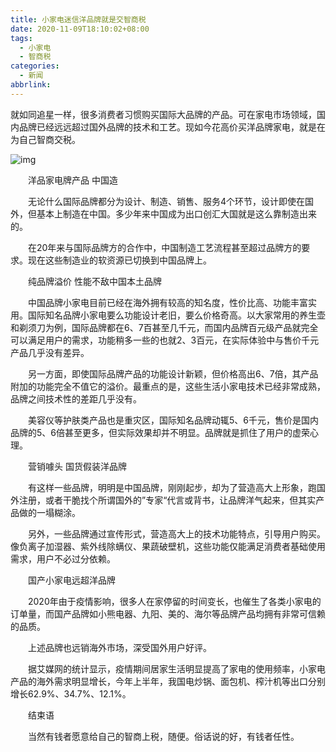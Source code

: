 ```yaml
---
title: 小家电迷信洋品牌就是交智商税
date: 2020-11-09T18:10:02+08:00
tags:
  - 小家电
  - 智商税
categories:
  - 新闻
abbrlink:
---
```


就如同追星一样，很多消费者习惯购买国际大品牌的产品。可在家电市场领域，国内品牌已经远远超过国外品牌的技术和工艺。现如今花高价买洋品牌家电，就是在为自己智商交税。

![img](https://cdn.jsdelivr.net/gh/yakeing/Documentation@main/Hexo/images/736f-kcpxnwv7279045.jpg)

　　洋品家电牌产品 中国造

　　无论什么国际品牌都分为设计、制造、销售、服务4个环节，设计即使在国外，但基本上制造在中国。多少年来中国成为出口创汇大国就是这么靠制造出来的。

　　在20年来与国际品牌方的合作中，中国制造工艺流程甚至超过品牌方的要求。现在这些制造业的软资源已切换到中国品牌上。

　　纯品牌溢价 性能不敌中国本土品牌

　　中国品牌小家电目前已经在海外拥有较高的知名度，性价比高、功能丰富实用。国际知名品牌小家电要么功能设计老旧，要么价格奇高。以大家常用的养生壶和剃须刀为例，国际品牌都在6、7百甚至几千元，而国内品牌百元级产品就完全可以满足用户的需求，功能稍多一些的也就2、3百元，在实际体验中与售价千元产品几乎没有差异。

　　另一方面，即使国际品牌产品的功能设计新颖，但价格高出6、7倍，其产品附加的功能完全不值它的溢价。最重点的是，这些生活小家电技术已经非常成熟，品牌之间技术性的差距几乎没有。

　　美容仪等护肤类产品也是重灾区，国际知名品牌动辄5、6千元，售价是国内品牌的5、6倍甚至更多，但实际效果却并不明显。品牌就是抓住了用户的虚荣心理。

　　营销噱头 国货假装洋品牌

　　有这样一些品牌，明明是中国品牌，刚刚起步，却为了营造高大上形象，跑国外注册，或者干脆找个所谓国外的”专家“代言或背书，让品牌洋气起来，但其实产品做的一塌糊涂。

　　另外，一些品牌通过宣传形式，营造高大上的技术功能特点，引导用户购买。像负离子加湿器、紫外线除螨仪、果蔬破壁机，这些功能仅能满足消费者基础使用需求，用户不必过分依赖。

　　国产小家电远超洋品牌

　　2020年由于疫情影响，很多人在家停留的时间变长，也催生了各类小家电的订单量，而国产品牌如小熊电器、九阳、美的、海尔等品牌产品均拥有非常可信赖的品质。

　　上述品牌也远销海外市场，深受国外用户好评。

　　据艾媒网的统计显示，疫情期间居家生活明显提高了家电的使用频率，小家电产品的海外需求明显增长，今年上半年，我国电炒锅、面包机、榨汁机等出口分别增长62.9%、34.7%、12.1%。

　　结束语

　　当然有钱者愿意给自己的智商上税，随便。俗话说的好，有钱者任性。